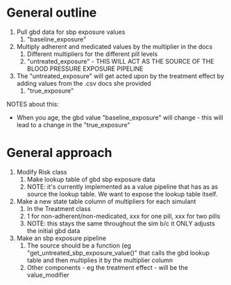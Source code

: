 # General outline
1. Pull gbd data for sbp exposure values
    1. "baseline_exposure"
2. Multiply adherent and medicated values by the multiplier in the docs
    1. Different multipliers for the different pill levels
    2. "untreated_exposure" - THIS WILL ACT AS THE SOURCE OF THE BLOOD PRESSURE EXPOSURE PIPELINE
3. The "untreated_exposure" will get acted upon by the treatment effect by adding values from the .csv docs she provided
    1. "true_exposure"

NOTES about this:
- When you age, the gbd value "baseline_exposure" will change - this will lead to a change in the "true_exposure"

# General approach
1. Modify Risk class
    1. Make lookup table of gbd sbp exposure data
    2. NOTE: it's currently implemented as a value pipeline that has as as source the lookup table. We want to expose the lookup table itself.
2. Make a new state table column of multipliers for each simulant
    1. In the Treatment class
    2. 1 for non-adherent/non-medicated, xxx for one pill, xxx for two pills
    3. NOTE: this stays the same throughout the sim b/c it ONLY adjusts the initial gbd data
3. Make an sbp exposure pipeline 
    1. The source should be a function (eg "get_untreated_sbp_exposure_value()" that calls the gbd lookup table and then multiplies it by the multiplier column
    2. Other components - eg the treatment effect - will be the value_modifier
    
